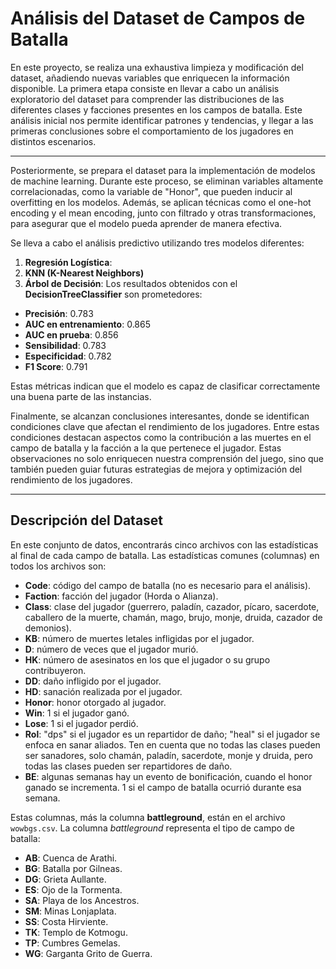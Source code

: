 # Análisis del Dataset de Campos de Batalla

En este proyecto, se realiza una exhaustiva limpieza y modificación del dataset, añadiendo nuevas variables que enriquecen la información disponible. La primera etapa consiste en llevar a cabo un análisis exploratorio del dataset para comprender las distribuciones de las diferentes clases y facciones presentes en los campos de batalla. Este análisis inicial nos permite identificar patrones y tendencias, y llegar a las primeras conclusiones sobre el comportamiento de los jugadores en distintos escenarios.

---

Posteriormente, se prepara el dataset para la implementación de modelos de machine learning. Durante este proceso, se eliminan variables altamente correlacionadas, como la variable de "Honor", que pueden inducir al overfitting en los modelos. Además, se aplican técnicas como el one-hot encoding y el mean encoding, junto con filtrado y otras transformaciones, para asegurar que el modelo pueda aprender de manera efectiva.

Se lleva a cabo el análisis predictivo utilizando tres modelos diferentes:
1. **Regresión Logística**: 
2. **KNN (K-Nearest Neighbors)**
3. **Árbol de Decisión**:
Los resultados obtenidos con el **DecisionTreeClassifier** son prometedores:
- **Precisión**: 0.783
- **AUC en entrenamiento**: 0.865
- **AUC en prueba**: 0.856
- **Sensibilidad**: 0.783
- **Especificidad**: 0.782
- **F1 Score**: 0.791

Estas métricas indican que el modelo es capaz de clasificar correctamente una buena parte de las instancias. 

Finalmente, se alcanzan conclusiones interesantes, donde se identifican condiciones clave que afectan el rendimiento de los jugadores. Entre estas condiciones destacan aspectos como la contribución a las muertes en el campo de batalla y la facción a la que pertenece el jugador. Estas observaciones no solo enriquecen nuestra comprensión del juego, sino que también pueden guiar futuras estrategias de mejora y optimización del rendimiento de los jugadores.



-----------------------------------
## Descripción del Dataset

En este conjunto de datos, encontrarás cinco archivos con las estadísticas al final de cada campo de batalla. Las estadísticas comunes (columnas) en todos los archivos son:

- **Code**: código del campo de batalla (no es necesario para el análisis).
- **Faction**: facción del jugador (Horda o Alianza).
- **Class**: clase del jugador (guerrero, paladín, cazador, pícaro, sacerdote, caballero de la muerte, chamán, mago, brujo, monje, druida, cazador de demonios).
- **KB**: número de muertes letales infligidas por el jugador.
- **D**: número de veces que el jugador murió.
- **HK**: número de asesinatos en los que el jugador o su grupo contribuyeron.
- **DD**: daño infligido por el jugador.
- **HD**: sanación realizada por el jugador.
- **Honor**: honor otorgado al jugador.
- **Win**: 1 si el jugador ganó.
- **Lose**: 1 si el jugador perdió.
- **Rol**: "dps" si el jugador es un repartidor de daño; "heal" si el jugador se enfoca en sanar aliados. Ten en cuenta que no todas las clases pueden ser sanadores, solo chamán, paladín, sacerdote, monje y druida, pero todas las clases pueden ser repartidores de daño.
- **BE**: algunas semanas hay un evento de bonificación, cuando el honor ganado se incrementa. 1 si el campo de batalla ocurrió durante esa semana.

Estas columnas, más la columna **battleground**, están en el archivo `wowbgs.csv`. La columna *battleground* representa el tipo de campo de batalla:

- **AB**: Cuenca de Arathi.
- **BG**: Batalla por Gilneas.
- **DG**: Grieta Aullante.
- **ES**: Ojo de la Tormenta.
- **SA**: Playa de los Ancestros.
- **SM**: Minas Lonjaplata.
- **SS**: Costa Hirviente.
- **TK**: Templo de Kotmogu.
- **TP**: Cumbres Gemelas.
- **WG**: Garganta Grito de Guerra.

